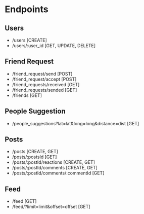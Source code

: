 # Endpoints

## Users
- /users [CREATE]
- /users/:user_id [GET, UPDATE, DELETE]

## Friend Request
- /friend_request/send [POST]
- /friend_request/accept [POST]
- /friend_requests/received [GET]
- /friend_requests/sended [GET]
- /friends [GET]

## People Suggestion
- /people_suggestions?lat=lat&long=long&distance=dist [GET]

## Posts
- /posts [CREATE, GET]
- /posts/:postsId [GET]
- /posts/:postId/reactions [CREATE, GET]
- /posts/:postId/comments [CREATE, GET]
- /posts/:postId/comments/:commentId [GET]

## Feed
- /feed [GET]
- /feed/?limit=limit&offset=offset [GET]
